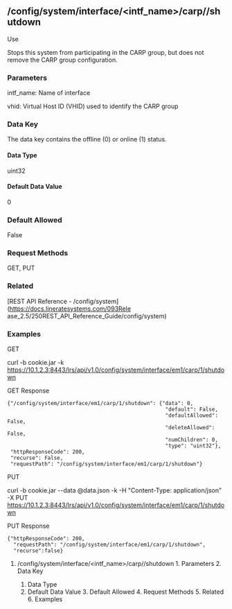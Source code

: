 ## /config/system/interface/<intf_name>/carp/<vhid>/shutdown

Use

Stops this system from participating in the CARP group, but does not remove
the CARP group configuration.

### Parameters

intf_name: Name of interface

vhid: Virtual Host ID (VHID) used to identify the CARP group

### Data Key

The data key contains the offline (0) or online (1) status.

#### Data Type

uint32

#### Default Data Value

0

### Default Allowed

False

### Request Methods

GET, PUT

### Related

[REST API Reference - /config/system](https://docs.lineratesystems.com/093Rele
ase_2.5/250REST_API_Reference_Guide/config/system)

### Examples

GET

curl -b cookie.jar -k
https://10.1.2.3:8443/lrs/api/v1.0/config/system/interface/em1/carp/1/shutdown

GET Response

    
    {"/config/system/interface/em1/carp/1/shutdown": {"data": 0,
                                                       "default": False,
                                                       "defaultAllowed": False,
                                                       "deleteAllowed": False,
                                                       "numChildren": 0,
                                                       "type": "uint32"},
     "httpResponseCode": 200,
     "recurse": False,
     "requestPath": "/config/system/interface/em1/carp/1/shutdown"}
    

PUT

curl -b cookie.jar --data @data.json -k -H "Content-Type: application/json" -X
PUT
https://10.1.2.3:8443/lrs/api/v1.0/config/system/interface/em1/carp/1/shutdown

PUT Response

    
    {"httpResponseCode": 200,
      "requestPath": "/config/system/interface/em1/carp/1/shutdown",
      "recurse":false}

  1. /config/system/interface/<intf_name>/carp/<vhid>/shutdown
    1. Parameters
    2. Data Key
      1. Data Type
      2. Default Data Value
    3. Default Allowed
    4. Request Methods
    5. Related
    6. Examples

